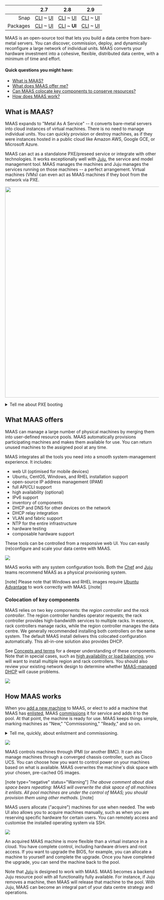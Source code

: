<!-- snap-2-7-cli
||2.7|2.8|2.9|
|-----:|:-----:|:-----:|:-----:|
|Snap|**CLI** ~ [UI](/t/about-maas-snap-2-7-ui/2263)|[CLI](/t/about-maas-snap-2-8-cli/2264) ~ [UI](/t/about-maas-snap-2-8-ui/2265)|[CLI](/t/about-maas-snap-2-9-cli/2266) ~ [UI](/t/about-maas-snap-2-9-ui/2267)|
|Packages|[CLI](/t/about-maas-deb-2-7-cli/2268) ~ [UI](/t/about-maas-deb-2-7-ui/2269)|[CLI](/t/about-maas-deb-2-8-cli/2270) ~ [UI](/t/about-maas-deb-2-8-ui/2271)|[CLI](/t/about-maas-deb-2-9-cli/2272) ~ [UI](/t/about-maas-deb-2-9-ui/2273)|
snap-2-7-cli  -->

<!-- deb-2-7-cli
|| 2.7 | 2.8 | 2.9|
|-----:|:-----:|:-----:|:-----:|
|Snap|[CLI](about-maas-snap-2-7-cli/2262) ~ [UI](/t/about-maas-snap-2-7-ui/2263) |[CLI](/t/about-maas-snap-2-8-cli/2264) ~ [UI](/t/about-maas-snap-2-8-ui/2265) |[CLI](/t/about-maas-snap-2-9-cli/2266) ~ [UI](/t/about-maas-snap-2-9-ui/2267)|
|Packages|**CLI** ~  [UI](/t/about-maas-deb-2-7-ui/2269)|[CLI](/t/about-maas-deb-2-8-cli/2270) ~ [UI](/t/about-maas-deb-2-8-ui/2271)|[CLI](/t/about-maas-deb-2-9-cli/2272) ~ [UI](/t/about-maas-deb-2-9-ui/2273)|
deb-2-7-cli -->

<!-- snap-2-7-ui
|| 2.7 | 2.8 | 2.9|
|-----:|:-----:|:-----:|:-----:|
|Snap|[CLI](/t/about-maas-snap-2-7-cli/2262) ~ **UI**|[CLI](/t/about-maas-snap-2-8-cli/2264) ~ [UI](/t/about-maas-snap-2-8-ui/2265)|[CLI](/t/about-maas-snap-2-9-cli/2266) ~ [UI](/t/about-maas-snap-2-9-ui/2267)|
|Packages|[CLI](/t/about-maas-deb-2-7-cli/2268) ~ [UI](/t/about-maas-deb-2-7-ui/2269)|[CLI](/t/about-maas-deb-2-8-cli/2270) ~ [UI](/t/about-maas-deb-2-8-ui/2271)|[CLI](/t/about-maas-deb-2-9-cli/2272) ~ [UI](/t/about-maas-deb-2-9-ui/2273)|
snap-2-7-ui -->

<!-- deb-2-8-cli
|| 2.7 | 2.8 | 2.9|
|-----:|:-----:|:-----:|:-----:|
|Snap|[CLI](about-maas-snap-2-7-cli/2262) ~ [UI](/t/about-maas-snap-2-7-ui/2263) |[CLI](/t/about-maas-snap-2-8-cli/2264) ~ [UI](/t/about-maas-snap-2-8-ui/2265) |[CLI](/t/about-maas-snap-2-9-cli/2266) ~ [UI](/t/about-maas-snap-2-9-ui/2267)|
|Packages|**CLI** ~  [UI](/t/about-maas-deb-2-7-ui/2269)|[CLI](/t/about-maas-deb-2-8-cli/2270) ~ [UI](/t/about-maas-deb-2-8-ui/2271)|[CLI](/t/about-maas-deb-2-9-cli/2272) ~ [UI](/t/about-maas-deb-2-9-ui/2273)|
deb-2-8-cli -->

<!-- deb-2-7-ui
|| 2.7 | 2.8 | 2.9|
|-----:|:-----:|:-----:|:-----:|
|Snap|[CLI](about-maas-snap-2-7-cli/2262) ~ [UI](/t/about-maas-snap-2-7-ui/2263)|[CLI](/t/about-maas-snap-2-8-cli/2264) ~ [UI](/t/about-maas-snap-2-8-ui/2265)|[CLI](/t/about-maas-snap-2-9-cli/2266) ~ [UI](/t/about-maas-snap-2-9-ui/2267)|
|Packages|[CLI](/t/about-maas-deb-2-7-cli/2268) ~ **UI**|[CLI](/t/about-maas-deb-2-8-cli/2270) ~ [UI](/t/about-maas-deb-2-8-ui/2271)|[CLI](/t/about-maas-deb-2-9-cli/2272) ~ [UI](/t/about-maas-deb-2-9-ui/2273)|
deb-2-7-ui -->

<!-- snap-2-8-cli
|| 2.7 | 2.8 | 2.9|
|-----:|:-----:|:-----:|:-----:|
|Snap|[CLI](/t/about-maas-snap-2-7-cli/2262) ~ [UI](/t/about-maas-snap-2-7-ui/2263) | **CLI** ~ [UI](/t/about-maas-snap-2-8-ui/2265) |[CLI](/t/about-maas-snap-2-9-cli/2266) ~ [UI](/t/about-maas-snap-2-9-ui/2267) |
|Packages|[CLI](/t/about-maas-deb-2-7-cli/2268) ~ [UI](/t/about-maas-deb-2-7-ui/2269) |[CLI](/t/about-maas-deb-2-8-cli/2270) ~ [UI](/t/about-maas-deb-2-8-ui/2271) |[CLI](/t/about-maas-deb-2-9-cli/2272) ~ [UI](/t/about-maas-deb-2-9-ui/2273) |
snap-2-8-cli -->

<!-- snap-2-8-ui
|| 2.7 | 2.8 | 2.9|
|-----:|:-----:|:-----:|:-----:|
|Snap|[CLI](/t/about-maas-snap-2-7-cli/2262) ~ [UI](/t/about-maas-snap-2-7-ui/2263)|[CLI](/t/about-maas-snap-2-8-cli/2264) ~ **UI**|[CLI](/t/about-maas-snap-2-9-cli/2266) ~ [UI](/t/about-maas-snap-2-9-ui/2267)|
|Packages|[CLI](/t/about-maas-deb-2-7-cli/2268) ~ [UI](/t/about-maas-deb-2-7-ui/2269)|[CLI](/t/about-maas-deb-2-8-cli/2270) ~ [UI](/t/about-maas-deb-2-8-ui/2271)|[CLI](/t/about-maas-deb-2-9-cli/2272) ~ [UI](/t/about-maas-deb-2-9-ui/2273)|
snap-2-8-ui -->

|| 2.7 | 2.8 | 2.9|
|-----:|:-----:|:-----:|:-----:|
|Snap|[CLI](/t/about-maas-snap-2-7-cli/2262) ~ [UI](/t/about-maas-snap-2-7-ui/2263)|[CLI](/t/about-maas-snap-2-8-cli/2264) ~ [UI](/t/about-maas-snap-2-8-ui/2265)|[CLI](/t/about-maas-snap-2-9-cli/2266) ~ [UI](/t/about-maas-snap-2-9-ui/2267)|
|Packages|[CLI](/t/about-maas-deb-2-7-cli/2268) ~ [UI](/t/about-maas-deb-2-7-ui/2269)|[CLI](/t/about-maas-deb-2-8-cli/2270) ~ **UI**|[CLI](/t/about-maas-deb-2-9-cli/2272) ~ [UI](/t/about-maas-deb-2-9-ui/2273)|

<!-- snap-2-9-cli
|| 2.7 | 2.8 | 2.9|
|-----:|:-----:|:-----:|:-----:|
|Snap|[CLI](/t/about-maas-snap-2-7-cli/2262) ~ [UI](/t/about-maas-snap-2-7-ui/2263)|[CLI](/t/about-maas-snap-2-8-cli/2264) ~ [UI](/t/about-maas-snap-2-8-ui/2265)|**CLI** ~  [UI](/t/about-maas-snap-2-9-ui/2267)|
|Packages|[CLI](/t/about-maas-deb-2-7-cli/2268) ~ [UI](/t/about-maas-deb-2-7-ui/2269)|[CLI](/t/about-maas-deb-2-8-cli/2270) ~ [UI](/t/about-maas-deb-2-8-ui/2271)|[CLI](/t/about-maas-deb-2-9-cli/2272) ~ [UI](/t/about-maas-deb-2-9-ui/2273)|
snap-2-9-cli -->

<!-- snap-2-9-ui
|| 2.7 | 2.8 | 2.9|
|-----:|:-----:|:-----:|:-----:|
|Snap|[CLI](/t/about-maas-snap-2-7-cli/2262) ~ [UI](/t/about-maas-snap-2-7-ui/2263)|[CLI](/t/about-maas-snap-2-8-cli/2264) ~ [UI](/t/about-maas-snap-2-8-ui/2265)|[CLI](/t/about-maas-snap-2-9-cli/2266) ~ **UI**|
|Packages|[CLI](/t/about-maas-deb-2-7-cli/2268) ~ [UI](/t/about-maas-deb-2-7-ui/2269)|[CLI](/t/about-maas-deb-2-8-cli/2270) ~ [UI](/t/about-maas-deb-2-8-ui/2271)|[CLI](/t/about-maas-deb-2-9-cli/2272) ~ [UI](/t/about-maas-deb-2-9-ui/2273)|
snap-2-9-ui -->

<!-- deb-2-9-cli
|| 2.7 | 2.8 | 2.9|
|-----:|:-----:|:-----:|:-----:|
|Snap|[CLI](/t/about-maas-snap-2-7-cli/2262) ~ [UI](/t/about-maas-snap-2-7-ui/2263)|[CLI](/t/about-maas-snap-2-8-cli/2264) ~ [UI](/t/about-maas-snap-2-8-ui/2265)|[CLI](/t/about-maas-snap-2-9-cli/2266) ~ [UI](/t/about-maas-snap-2-9-ui/2267)|
|Packages|[CLI](/t/about-maas-deb-2-7-cli/2268) ~ [UI](/t/about-maas-deb-2-7-ui/2269)|[CLI](/t/about-maas-deb-2-8-cli/2270) ~ [UI](/t/about-maas-deb-2-8-ui/2271)|**CLI** ~  [UI](/t/about-maas-deb-2-9-ui/2273)|
deb-2-9-cli -->

<!-- deb-2-9-ui
|| 2.7 | 2.8 | 2.9|
|-----:|:-----:|:-----:|:-----:|
|Snap|[CLI](/t/about-maas-snap-2-7-cli/2262) ~ [UI](/t/about-maas-snap-2-7-ui/2263)|[CLI](/t/about-maas-snap-2-8-cli/2264) ~ [UI](/t/about-maas-snap-2-8-ui/2265)|[CLI](/t/about-maas-snap-2-9-cli/2266) ~ [UI](/t/about-maas-snap-2-9-ui/2267)|
|Packages|[CLI](/t/about-maas-deb-2-7-cli/2268) ~ [UI](/t/about-maas-deb-2-7-ui/2269)|[CLI](/t/about-maas-deb-2-8-cli/2270) ~ [UI](/t/about-maas-deb-2-8-ui/2271)|[CLI](/t/about-maas-deb-2-9-cli/2272) ~ **UI**|
deb-2-9-ui -->

MAAS is an open-source tool that lets you build a data centre from bare-metal servers. You can discover, commission, deploy, and dynamically reconfigure a large network of individual units.  MAAS converts your hardware investment into a cohesive, flexible, distributed data centre, with a minimum of time and effort.

#### Quick questions you might have:

* [What is MAAS?](#heading--what-is-maas)
* [What does MAAS offer me?](#heading--what-maas-offers)
* [Can MAAS colocate key components to conserve  resources?](#heading--colocation-of-key-components)
* [How does MAAS work?](#heading--how-maas-works)

<h2 id="heading--what-is-maas">What is MAAS?</h2>

MAAS expands to "Metal As A Service" -- it converts bare-metal servers into cloud instances of virtual machines. There is no need to manage individual units. You can quickly provision or destroy machines, as if they were instances hosted in a public cloud like Amazon AWS, Google GCE, or Microsoft Azure.

MAAS can act as a standalone PXE/preseed service or integrate with other technologies. It works exceptionally well with [Juju](https://jaas.ai/docs/maas-cloud), the service and model management tool. MAAS manages the machines and Juju manages the services running on those machines -- a perfect arrangement.  Virtual machines (VMs) can even act as MAAS machines if they boot from the network via PXE.

<a href="https://discourse.maas.io/uploads/default/original/1X/d19eff9ef45c554d085ee1d657e4ddd810eac6df.jpeg" target="_blank"><img width="690" src="https://discourse.maas.io/uploads/default/original/1X/d19eff9ef45c554d085ee1d657e4ddd810eac6df.jpeg"></a>

<details><summary>Tell me about PXE booting</summary>

PXE stands for "Preboot Execution Environment," usually pronounced "pixie."  The term refers to a way of booting an OS image (or other software assembly) downloaded to a client via a NIC.  The NIC must be PXE-capable for this to work.  Many NICs can be configured to support PXE boot with a software switch.

</details>

<h2 id="heading--what-maas-offers">What MAAS offers</h2>

MAAS can manage a large number of physical machines by merging them into user-defined resource pools. MAAS automatically provisions participating machines and makes them available for use. You can return unused machines to the assigned pool at any time. 

MAAS integrates all the tools you need into a smooth system-management experience. It includes:

- web UI (optimised for mobile devices)
- Ubuntu, CentOS, Windows, and RHEL installation support
- open-source IP address management (IPAM)
- full API/CLI support
- high availability (optional)
- IPv6 support
- inventory of components
- DHCP and DNS for other devices on the network
- DHCP relay integration
- VLAN and fabric support
- NTP for the entire infrastructure
- hardware testing
- composable hardware support

These tools can be controlled from a responsive web UI.  You can easily (re)configure and scale your data centre with MAAS.

<a href="https://discourse.maas.io/uploads/default/original/1X/00968a71b82ce01c45ae3b345ed6b1270d0927bf.jpeg" target = "_blank"><img src="https://discourse.maas.io/uploads/default/original/1X/00968a71b82ce01c45ae3b345ed6b1270d0927bf.jpeg"></a> 


<!-- deb-2-7-cli deb-2-8-cli deb-2-9-cli snap-2-7-cli snap-2-8-cli snap-2-9-cli
- Ubuntu, CentOS, Windows, and RHEL installation support
- open-source IP address management (IPAM)
- high availability (optional)
- IPv6 support
- inventory of components
- DHCP and DNS for other devices on the network
- DHCP relay integration
- VLAN and fabric support
- NTP for the entire infrastructure
- hardware testing
- composable hardware support

These tools can be controlled from a [CLI](/t/maas-cli/802) driven by a REST API.  You can easily (re)configure and scale your data centre with MAAS.

<a href="https://discourse.maas.io/uploads/default/original/1X/40fdae53957095e5a830458dc5c7a62ea5d78c10.jpeg" target = "_blank"><img src="https://discourse.maas.io/uploads/default/original/1X/40fdae53957095e5a830458dc5c7a62ea5d78c10.jpeg"></a> 

*Listing generated with [tagged machine list](/t/the-cli-cookbook/2218#heading--lsmm-t), a recipe in our [CLI cookbook](/t/the-cli-cookbook/2218) page.
deb-2-7-cli deb-2-8-cli deb-2-9-cli snap-2-7-cli snap-2-8-cli snap-2-9-cli -->

MAAS works with any system configuration tools. Both the [Chef](https://www.chef.io/chef) and [Juju](https://jaas.ai/) teams recommend MAAS as a physical provisioning system.

[note]
Please note that Windows and RHEL images require [Ubuntu Advantage](https://www.ubuntu.com/support) to work correctly with MAAS.
[/note]

<h3 id="heading--colocation-of-key-components">Colocation of key components</h3>

MAAS relies on two key components: the *region controller* and the *rack controller*. The region controller handles operator requests; the rack controller provides high-bandwidth services to multiple racks. In essence, rack controllers manage racks, while the region controller manages the data centre. We generally recommended installing both controllers on the same system.  The default MAAS install delivers this colocated configuration automatically. This all-in-one solution also provides DHCP. 

<!-- deb-2-7-cli
See [Concepts and terms](/t/concepts-and-terms/785#heading--controllers) for a deeper understanding of these components. Note that in special cases, such as [high availability or load balancing](/t/high-availability-deb-2-7-cli/2688), you will want to install multiple region and rack controllers.  You should also review your existing network design to determine whether [MAAS-managed DHCP](/t/managing-dhcp-deb-2-7-cli/2904) will cause problems.
deb-2-7-cli  -->

<!-- deb-2-7-ui
See [Concepts and terms](/t/concepts-and-terms/785#heading--controllers) for a deeper understanding of these components. Note that in special cases, such as [high availability or load balancing](/t/high-availability-deb-2-7-ui/2689), you will want to install multiple region and rack controllers.  You should also review your existing network design to determine whether [MAAS-managed DHCP](/t/managing-dhcp-deb-2-7-ui/2905) will cause problems.
deb-2-7-ui  -->

<!-- deb-2-8-cli
See [Concepts and terms](/t/concepts-and-terms/785#heading--controllers) for a deeper understanding of these components. Note that in special cases, such as [high availability or load balancing](/t/high-availability-deb-2-8-cli/2690), you will want to install multiple region and rack controllers.  You should also review your existing network design to determine whether [MAAS-managed DHCP](/t/managing-dhcp-deb-2-8-cli/2906) will cause problems.
deb-2-8-cli  -->

See [Concepts and terms](/t/concepts-and-terms/785#heading--controllers) for a deeper understanding of these components. Note that in special cases, such as [high availability or load balancing](/t/high-availability-deb-2-8-ui/2691), you will want to install multiple region and rack controllers.  You should also review your existing network design to determine whether [MAAS-managed DHCP](/t/managing-dhcp-deb-2-8-ui/2907) will cause problems.

<!-- deb-2-9-cli
See [Concepts and terms](/t/concepts-and-terms/785#heading--controllers) for a deeper understanding of these components. Note that in special cases, such as [high availability or load balancing](/t/high-availability-deb-2-9-cli/2692), you will want to install multiple region and rack controllers.  You should also review your existing network design to determine whether [MAAS-managed DHCP](/t/managing-dhcp-deb-2-9-cli/2908) will cause problems.
deb-2-9-cli  -->

<!-- deb-2-9-ui
See [Concepts and terms](/t/concepts-and-terms/785#heading--controllers) for a deeper understanding of these components. Note that in special cases, such as [high availability or load balancing](/t/high-availability-deb-2-9-ui/2693), you will want to install multiple region and rack controllers.  You should also review your existing network design to determine whether [MAAS-managed DHCP](/t/managing-dhcp-deb-2-9-ui/2909) will cause problems.
deb-2-9-ui  -->

<!-- snap-2-7-cli
See [Concepts and terms](/t/concepts-and-terms/785#heading--controllers) for a deeper understanding of these components. Note that in special cases, such as [high availability or load balancing](/t/high-availability-snap-2-7-cli/2682), you will want to install multiple region and rack controllers.  You should also review your existing network design to determine whether [MAAS-managed DHCP](/t/managing-dhcp-snap-2-7-cli/2898) will cause problems.
snap-2-7-cli  -->

<!-- snap-2-7-ui
See [Concepts and terms](/t/concepts-and-terms/785#heading--controllers) for a deeper understanding of these components. Note that in special cases, such as [high availability or load balancing](/t/high-availability-snap-2-7-ui/2683), you will want to install multiple region and rack controllers.  You should also review your existing network design to determine whether [MAAS-managed DHCP](/t/managing-dhcp-snap-2-7-ui/2899) will cause problems.
snap-2-7-ui  -->

<!-- snap-2-8-cli
See [Concepts and terms](/t/concepts-and-terms/785#heading--controllers) for a deeper understanding of these components. Note that in special cases, such as [high availability or load balancing](/t/high-availability-snap-2-8-cli/2684), you will want to install multiple region and rack controllers.  You should also review your existing network design to determine whether [MAAS-managed DHCP](/t/managing-dhcp-snap-2-8-cli/2900) will cause problems.
snap-2-8-cli  -->

<!-- snap-2-8-ui
See [Concepts and terms](/t/concepts-and-terms/785#heading--controllers) for a deeper understanding of these components. Note that in special cases, such as [high availability or load balancing](/t/high-availability-snap-2-8-ui/2685), you will want to install multiple region and rack controllers.  You should also review your existing network design to determine whether [MAAS-managed DHCP](/t/managing-dhcp-snap-2-8-ui/2901) will cause problems.
snap-2-8-ui  -->

<!-- snap-2-9-cli
See [Concepts and terms](/t/concepts-and-terms/785#heading--controllers) for a deeper understanding of these components. Note that in special cases, such as [high availability or load balancing](/t/high-availability-snap-2-9-cli/2686), you will want to install multiple region and rack controllers.  You should also review your existing network design to determine whether [MAAS-managed DHCP](/t/managing-dhcp-snap-2-9-cli/2902) will cause problems.
snap-2-9-cli  -->

<!-- snap-2-9-ui
See [Concepts and terms](/t/concepts-and-terms/785#heading--controllers) for a deeper understanding of these components. Note that in special cases, such as [high availability or load balancing](/t/high-availability-snap-2-9-ui/2687), you will want to install multiple region and rack controllers.  You should also review your existing network design to determine whether [MAAS-managed DHCP](/t/managing-dhcp-snap-2-9-ui/2903) will cause problems.
snap-2-9-ui  -->

<a href="https://discourse.maas.io/uploads/default/original/1X/3ad2b128fbc034e9f575f21c0415a6e6c55baea3.jpeg" target = "_blank"><img src="https://discourse.maas.io/uploads/default/original/1X/3ad2b128fbc034e9f575f21c0415a6e6c55baea3.jpeg"></a>

<h2 id="heading--how-maas-works">How MAAS works</h2>

<!-- deb-2-7-cli
When you [add a new machine](/t/add-machines-deb-2-7-cli/2280#heading--add-a-node-manually) to MAAS, or elect to add a machine that MAAS has [enlisted](/t/add-machines-deb-2-7-cli/2280#heading--enlistment), MAAS [commissions](/t/commission-machines-deb-2-7-cli/2472) it for service and adds it to the pool.  At that point, the machine is ready for use. MAAS keeps things simple, marking machines as "New," "Commissioning," "Ready," and so on.
deb-2-7-cli  -->

<!-- deb-2-7-ui
When you [add a new machine](/t/add-machines-deb-2-7-ui/2281#heading--add-a-node-manually) to MAAS, or elect to add a machine that MAAS has [enlisted](/t/add-machines-deb-2-7-ui/2281#heading--enlistment), MAAS [commissions](/t/commission-machines-deb-2-7-ui/2473) it for service and adds it to the pool.  At that point, the machine is ready for use. MAAS keeps things simple, marking machines as "New," "Commissioning," "Ready," and so on.
deb-2-7-ui  -->

<!-- deb-2-8-cli
When you [add a new machine](/t/add-machines-deb-2-8-cli/2282#heading--add-a-node-manually) to MAAS, or elect to add a machine that MAAS has [enlisted](/t/add-machines-deb-2-8-cli/2282#heading--enlistment), MAAS [commissions](/t/commission-machines-deb-2-8-cli/2474) it for service and adds it to the pool.  At that point, the machine is ready for use. MAAS keeps things simple, marking machines as "New," "Commissioning," "Ready," and so on.
deb-2-8-cli  -->

When you [add a new machine](/t/add-machines-deb-2-8-ui/2283#heading--add-a-node-manually) to MAAS, or elect to add a machine that MAAS has [enlisted](/t/add-machines-deb-2-8-ui/2283#heading--enlistment), MAAS [commissions](/t/commission-machines-deb-2-8-ui/2475) it for service and adds it to the pool.  At that point, the machine is ready for use. MAAS keeps things simple, marking machines as "New," "Commissioning," "Ready," and so on.

<!-- deb-2-9-cli
When you [add a new machine](/t/add-machines-deb-2-9-cli/2284#heading--add-a-node-manually) to MAAS, or elect to add a machine that MAAS has [enlisted](/t/add-machines-deb-2-9-cli/2284#heading--enlistment), MAAS [commissions](/t/commission-machines-deb-2-9-cli/2476) it for service and adds it to the pool.  At that point, the machine is ready for use. MAAS keeps things simple, marking machines as "New," "Commissioning," "Ready," and so on.
deb-2-9-cli  -->

<!-- deb-2-9-ui
When you [add a new machine](/t/add-machines-deb-2-9-ui/2285#heading--add-a-node-manually) to MAAS, or elect to add a machine that MAAS has [enlisted](/t/add-machines-deb-2-9-ui/2285#heading--enlistment), MAAS [commissions](/t/commission-machines-deb-2-9-ui/2477) it for service and adds it to the pool.  At that point, the machine is ready for use. MAAS keeps things simple, marking machines as "New," "Commissioning," "Ready," and so on.
deb-2-9-ui  -->

<!-- snap-2-7-cli
When you [add a new machine](/t/add-machines-2-7-cli/2274#heading--add-a-node-manually) to MAAS, or elect to add a machine that MAAS has [enlisted](/t/add-machines-2-7-cli/2274#heading--enlistment), MAAS [commissions](/t/commission-machines-snap-2-7-cli/2466) it for service and adds it to the pool.  At that point, the machine is ready for use. MAAS keeps things simple, marking machines as "New," "Commissioning," "Ready," and so on.
snap-2-7-cli  -->

<!-- snap-2-7-ui
When you [add a new machine](/t/add-machines-snap-2-7-ui/2275#heading--add-a-node-manually) to MAAS, or elect to add a machine that MAAS has [enlisted](/t/add-machines-snap-2-7-ui/2275#heading--enlistment), MAAS [commissions](/t/commission-machines-snap-2-7-ui/2467) it for service and adds it to the pool.  At that point, the machine is ready for use. MAAS keeps things simple, marking machines as "New," "Commissioning," "Ready," and so on.
snap-2-7-ui  -->

<!-- snap-2-8-cli
When you [add a new machine](/t/add-machines-snap-2-8-cli/2276#heading--add-a-node-manually) to MAAS, or elect to add a machine that MAAS has [enlisted](/t/add-machines-snap-2-8-cli/2276#heading--enlistment), MAAS [commissions](/t/commission-machines-snap-2-8-cli/2468) it for service and adds it to the pool.  At that point, the machine is ready for use. MAAS keeps things simple, marking machines as "New," "Commissioning," "Ready," and so on.
snap-2-8-cli  -->

<!-- snap-2-8-ui
When you [add a new machine](/t/add-machines-snap-2-8-ui/2277#heading--add-a-node-manually) to MAAS, or elect to add a machine that MAAS has [enlisted](/t/add-machines-snap-2-8-ui/2277#heading--enlistment), MAAS [commissions](/t/commission-machines-snap-2-8-ui/2469) it for service and adds it to the pool.  At that point, the machine is ready for use. MAAS keeps things simple, marking machines as "New," "Commissioning," "Ready," and so on.
snap-2-8-ui  -->

<!-- snap-2-9-cli
When you [add a new machine](/t/add-machines-snap-2-9-cli/2278#heading--add-a-node-manually) to MAAS, or elect to add a machine that MAAS has [enlisted](/t/add-machines-snap-2-9-cli/2278#heading--enlistment), MAAS [commissions](/t/commission-machines-snap-2-9-cli/2470) it for service and adds it to the pool.  At that point, the machine is ready for use. MAAS keeps things simple, marking machines as "New," "Commissioning," "Ready," and so on.
snap-2-9-cli  -->

<!-- snap-2-9-ui
When you [add a new machine](/t/add-machines-snap-2-9-ui/2279#heading--add-a-node-manually) to MAAS, or elect to add a machine that MAAS has [enlisted](/t/add-machines-snap-2-9-ui/2279#heading--enlistment), MAAS [commissions](/t/commission-machines-snap-2-9-ui/2471) it for service and adds it to the pool.  At that point, the machine is ready for use. MAAS keeps things simple, marking machines as "New," "Commissioning," "Ready," and so on.
snap-2-9-ui  -->

<details><summary>Tell me, quickly, about enlistment and commissioning.</summary>

There are two ways to add a machine to MAAS.  Assuming it's on the network and capable of PXE-booting, you can add it explicitly -- or MAAS can simply discover it when you turn it on.

Enlistment just means that MAAS discovers a machine when you turn it on, and presents it to the MAAS administrator, so that they can choose whether or not to commission it.  Machines that have only been enlisted will show up in the machine list as "New."

Commissioning means that MAAS has successfully booted the machine, scanned and recorded its resources, and prepared it for eventual deployment.  Machines that you explicitly add are automatically commissioned.  MAAS marks a successfully-commissioned machine as "Ready" in the machine list.

</details>

<a href="https://discourse.maas.io/uploads/default/original/1X/605019de31078dd70df72ff199d812de13a30d00.jpeg" target = "_blank"><img src="https://discourse.maas.io/uploads/default/original/1X/605019de31078dd70df72ff199d812de13a30d00.jpeg"></a>

<!-- deb-2-7-cli deb-2-8-cli deb-2-9-cli snap-2-7-cli snap-2-8-cli snap-2-9-cli
<a href="https://discourse.maas.io/uploads/default/original/1X/6aec9b567022216d80596411e689a14e1f594674.jpeg" target = "_blank"><img src="https://discourse.maas.io/uploads/default/original/1X/6aec9b567022216d80596411e689a14e1f594674.jpeg"></a>
deb-2-7-cli deb-2-8-cli deb-2-9-cli snap-2-7-cli snap-2-8-cli snap-2-9-cli -->

MAAS controls machines through IPMI (or another BMC). It can also manage machines through a converged chassis controller, such as Cisco UCS.  You can choose how you want to control power on your machines based on what is available.  MAAS overwrites the machine's disk space with your chosen, pre-cached OS images.

[note type="negative" status="Warning"]
*The above comment about disk space bears repeating: MAAS will overwrite the disk space of all machines it enlists. All pool machines are under the control of MAAS; you should provision them using other methods.*
[/note]

MAAS users allocate ("acquire") machines for use when needed. The web UI also allows you to acquire machines manually, such as when you are reserving specific hardware for certain users. You can remotely access and customise the installed operating system via SSH.

<a href="https://discourse.maas.io/uploads/default/original/1X/8101d641c55d912cd66646bd99bbee9bb8f196ab.jpeg" target = "_blank"><img src="https://discourse.maas.io/uploads/default/original/1X/8101d641c55d912cd66646bd99bbee9bb8f196ab.jpeg"></a>

<!-- deb-2-7-cli deb-2-8-cli deb-2-9-cli snap-2-7-cli snap-2-8-cli snap-2-9-cli
<a href="https://discourse.maas.io/uploads/default/original/1X/ac3b251a916bb18a7e7e463d7fa3c57ef32628da.jpeg" target = "_blank"><img src="https://discourse.maas.io/uploads/default/original/1X/ac3b251a916bb18a7e7e463d7fa3c57ef32628da.jpeg"></a>

When acquiring machines from the API/CLI, you can specify requirements ("constraints"). Common constraints are memory, CPU cores, connected networks, and assigned physical zone.
deb-2-7-cli deb-2-8-cli deb-2-9-cli snap-2-7-cli snap-2-8-cli snap-2-9-cli -->

An acquired MAAS machine is more flexible than a virtual instance in a cloud. You have complete control, including hardware drivers and root access. If you want to upgrade the BIOS, for example, you can allocate a machine to yourself and complete the upgrade.  Once you have completed the upgrade, you can send the machine back to the pool.

Note that [Juju](https://jaas.ai/docs/maas-cloud) is designed to work with MAAS. MAAS becomes a backend Juju resource pool with all functionality fully available. For instance, if Juju removes a machine, then MAAS will release that machine to the pool.  With Juju, MAAS can become an integral part of your data centre strategy and operations.